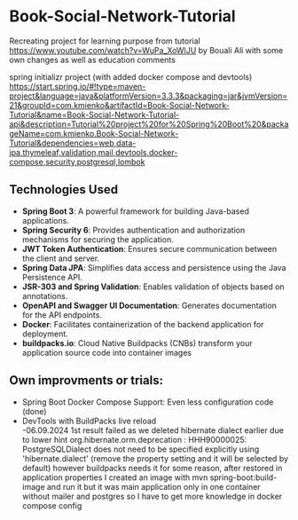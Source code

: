 # Book-Social-Network-Tutorial
Recreating project for learning purpose from tutorial https://www.youtube.com/watch?v=WuPa_XoWlJU
by Bouali Ali with some own changes as well as education comments

spring initializr project (with added docker compose and devtools)
https://start.spring.io/#!type=maven-project&language=java&platformVersion=3.3.3&packaging=jar&jvmVersion=21&groupId=com.kmienko&artifactId=Book-Social-Network-Tutorial&name=Book-Social-Network-Tutorial-api&description=Tutorial%20project%20for%20Spring%20Boot%20&packageName=com.kmienko.Book-Social-Network-Tutorial&dependencies=web,data-jpa,thymeleaf,validation,mail,devtools,docker-compose,security,postgresql,lombok


## Technologies Used

- **Spring Boot 3**: A powerful framework for building Java-based applications.
- **Spring Security 6**: Provides authentication and authorization mechanisms for securing the application.
- **JWT Token Authentication**: Ensures secure communication between the client and server.
- **Spring Data JPA**: Simplifies data access and persistence using the Java Persistence API.
- **JSR-303 and Spring Validation**: Enables validation of objects based on annotations.
- **OpenAPI and Swagger UI Documentation**: Generates documentation for the API endpoints.
- **Docker**: Facilitates containerization of the backend application for deployment.
- **buildpacks.io**: Cloud Native Buildpacks (CNBs) transform your application source code into container images


## Own improvments or trials: 
- Spring Boot Docker Compose Support: Even less configuration code (done)
- DevTools with BuildPacks live reload <br>
    -06.09.2024 1st result failed as we deleted hibernate dialect earlier due to lower hint
    org.hibernate.orm.deprecation : HHH90000025: PostgreSQLDialect does not need to be specified explicitly using 'hibernate.dialect' (remove the property setting and it will be selected by default)
    however buildpacks needs it for some reason, after restored in application properties I created an image with mvn spring-boot:build-image and run it 
    but it was main application only in one container without mailer and postgres so I have to get more knowledge in docker compose config

  
